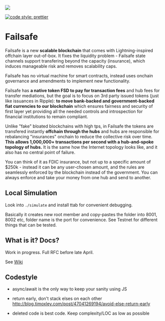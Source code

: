 <img src='https://imgur.com/VksHmn2.jpg' />

[![code style: prettier](https://img.shields.io/badge/code_style-prettier-ff69b4.svg?style=flat-square)](https://github.com/prettier/prettier)

# Failsafe

Failsafe is a new **scalable blockchain** that comes with Lightning-inspired offchain layer out-of-box. It fixes the liquidity problem - Failsafe state channels support transfering beyond the capacity (insurance), which induces manageable risk and removes scalability caps.

Failsafe has no virtual machine for smart contracts, instead uses onchain governance and  amendments to implement new functionality.

Failsafe has **a native token FSD to pay for transaction fees** and hub fees for transfer mediations, but the goal is to focus on 3rd party issued tokens (just like issuances in Ripple): **to move bank-backed and government-backed fiat currencies to our blockchain** which ensures fairness and security of first layer yet providing all the needed controls and introspection for financial institutions to remain compliant.

Unlike "fake" bloated blockchains with high tps, in Failsafe the tokens are transfered instantly **offchain through the hubs** and hubs are responsible for rebalancing "insurances" onchain to reduce the collective risk over time. **This allows 1,000,000+ transactions per second with a hub-and-spoke topology of hubs.** It is the same how the Internet topology looks like, and it also has no central point of failure.

You can think of it as FDIC insurance, but not up to a specific amount of $250k - instead it can be any user-chosen amount, and the rules are seamlessly enforced by the blockchain instead of the government. You can always enforce and take your money from one hub and send to another.

## Local Simulation

Look into `./simulate` and install ttab for convenient debugging. 

Basically it creates new root member and copy-pastes the folder into 8001, 8002 etc, folder name is the port for convenience. See Testnet for different things that can be tested.

## What is it? Docs?

Work in progress. Full RFC before late April.

See <a href="https://github.com/failsafenetwork/failsafe/wiki">Wiki</a>

## Codestyle

* async/await is the only way to keep your sanity using JS

* return early, don't stack elses on each other http://blog.timoxley.com/post/47041269194/avoid-else-return-early

* deleted code is best code. Keep complexity/LOC as low as possible





